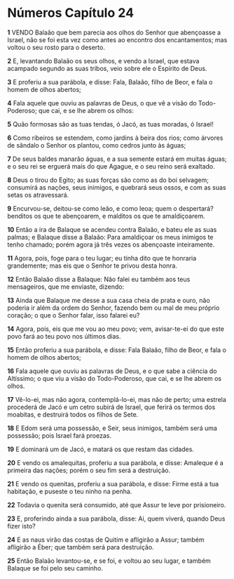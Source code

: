# Números Capítulo 24

**1** 	VENDO Balaão que bem parecia aos olhos do Senhor que abençoasse a Israel, não se foi esta vez como antes ao encontro dos encantamentos; mas voltou o seu rosto para o deserto.

**2** 	E, levantando Balaão os seus olhos, e vendo a Israel, que estava acampado segundo as suas tribos, veio sobre ele o Espírito de Deus.

**3** 	E proferiu a sua parábola, e disse: Fala, Balaão, filho de Beor, e fala o homem de olhos abertos;

**4** 	Fala aquele que ouviu as palavras de Deus, o que vê a visão do Todo-Poderoso; que cai, e se lhe abrem os olhos:

**5** 	Quão formosas são as tuas tendas, ó Jacó, as tuas moradas, ó Israel!

**6** 	Como ribeiros se estendem, como jardins à beira dos rios; como árvores de sândalo o Senhor os plantou, como cedros junto às águas;

**7** 	De seus baldes manarão águas, e a sua semente estará em muitas águas; e o seu rei se erguerá mais do que Agague, e o seu reino será exaltado.

**8** 	Deus o tirou do Egito; as suas forças são como as do boi selvagem; consumirá as nações, seus inimigos, e quebrará seus ossos, e com as suas setas os atravessará.

**9** 	Encurvou-se, deitou-se como leão, e como leoa; quem o despertará? benditos os que te abençoarem, e malditos os que te amaldiçoarem.

**10** 	Então a ira de Balaque se acendeu contra Balaão, e bateu ele as suas palmas; e Balaque disse a Balaão: Para amaldiçoar os meus inimigos te tenho chamado; porém agora já três vezes os abençoaste inteiramente.

**11** 	Agora, pois, foge para o teu lugar; eu tinha dito que te honraria grandemente; mas eis que o Senhor te privou desta honra.

**12** 	Então Balaão disse a Balaque: Não falei eu também aos teus mensageiros, que me enviaste, dizendo:

**13** 	Ainda que Balaque me desse a sua casa cheia de prata e ouro, não poderia ir além da ordem do Senhor, fazendo bem ou mal de meu próprio coração; o que o Senhor falar, isso falarei eu?

**14** 	Agora, pois, eis que me vou ao meu povo; vem, avisar-te-ei do que este povo fará ao teu povo nos últimos dias.

**15** 	Então proferiu a sua parábola, e disse: Fala Balaão, filho de Beor, e fala o homem de olhos abertos;

**16** 	Fala aquele que ouviu as palavras de Deus, e o que sabe a ciência do Altíssimo; o que viu a visão do Todo-Poderoso, que cai, e se lhe abrem os olhos.

**17** 	Vê-lo-ei, mas não agora, contemplá-lo-ei, mas não de perto; uma estrela procederá de Jacó e um cetro subirá de Israel, que ferirá os termos dos moabitas, e destruirá todos os filhos de Sete.

**18** 	E Edom será uma possessão, e Seir, seus inimigos, também será uma possessão; pois Israel fará proezas.

**19** 	E dominará um de Jacó, e matará os que restam das cidades.

**20** 	E vendo os amalequitas, proferiu a sua parábola, e disse: Amaleque é a primeira das nações; porém o seu fim será a destruição.

**21** 	E vendo os quenitas, proferiu a sua parábola, e disse: Firme está a tua habitação, e puseste o teu ninho na penha.

**22** 	Todavia o quenita será consumido, até que Assur te leve por prisioneiro.

**23** 	E, proferindo ainda a sua parábola, disse: Ai, quem viverá, quando Deus fizer isto?

**24** 	E as naus virão das costas de Quitim e afligirão a Assur; também afligirão a Éber; que também será para destruição.

**25** 	Então Balaão levantou-se, e se foi, e voltou ao seu lugar, e também Balaque se foi pelo seu caminho.

